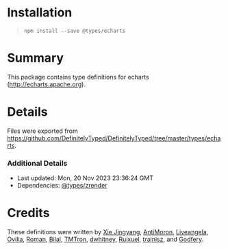 # Installation
> `npm install --save @types/echarts`

# Summary
This package contains type definitions for echarts (http://echarts.apache.org).

# Details
Files were exported from https://github.com/DefinitelyTyped/DefinitelyTyped/tree/master/types/echarts.

### Additional Details
 * Last updated: Mon, 20 Nov 2023 23:36:24 GMT
 * Dependencies: [@types/zrender](https://npmjs.com/package/@types/zrender)

# Credits
These definitions were written by [Xie Jingyang](https://github.com/xieisabug), [AntiMoron](https://github.com/AntiMoron), [Liveangela](https://github.com/liveangela), [Ovilia](https://github.com/Ovilia), [Roman](https://github.com/iRON5), [Bilal](https://github.com/bilalucar), [TMTron](https://github.com/tmtron), [dwhitney](https://github.com/dwhitney), [Ruixuel](https://github.com/ruixuel), [trajnisz](https://github.com/trajnisz), and [Godfery](https://github.com/hiyangguo).
